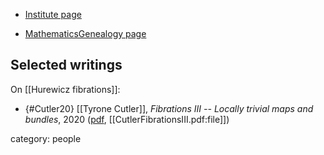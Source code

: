 
* [Institute page](https://ekvv.uni-bielefeld.de/pers_publ/publ/PersonDetail.jsp?personId=116818871&lang=EN)

* [MathematicsGenealogy page](https://www.genealogy.math.ndsu.nodak.edu/id.php?id=249799)

## Selected writings

On [[Hurewicz fibrations]]:

* {#Cutler20} [[Tyrone Cutler]], _Fibrations III -- Locally trivial maps and bundles_, 2020 ([pdf](https://www.math.uni-bielefeld.de/~tcutler/pdf/Fibrations%20III.pdf), [[CutlerFibrationsIII.pdf:file]])

category: people
